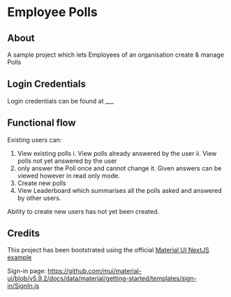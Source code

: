 # Employee Polls

## About
A sample project which lets Employees of an organisation create & manage Polls

## Login Credentials
Login credentials can be found at ___

## Functional flow
Existing users can:
1. View existing polls
  i. View polls already answered by the user
  ii. View polls not yet answered by the user
2. only answer the Poll once and cannot change it. Given answers can be viewed however in read only mode.
3. Create new polls
4. View Leaderboard which summarises all the polls asked and answered by other users.

Ability to create new users has not yet been created.

## Credits
This project has been bootstrated using the official [Material UI NextJS example](https://github.com/mui/material-ui/tree/master/examples/nextjs)

Sign-in page: https://github.com/mui/material-ui/blob/v5.9.2/docs/data/material/getting-started/templates/sign-in/SignIn.js